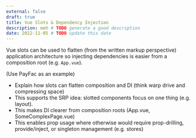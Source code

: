```yaml
---
external: false
draft: true
title: Vue Slots & Dependency Injection
description: meh # TODO generate a good description
date: 2022-11-05 # TODO update this date
---
```


Vue slots can be used to flatten (from the written markup perspective) application architecture so injecting dependencies is easier from a composition root (e.g. `App.vue`).

(Use PayFac as an example)

- Explain how slots can flatten composition and DI (think warp drive and compressing space)
- This supports the SRP idea: slotted components focus on one thing (e.g. layout).
- This makes DI clearer from composition roots (App.vue, SomeComplexPage.vue)
- This enables prop usage where otherwise would require prop-drilling, provide/inject, or singleton management (e.g. stores)
